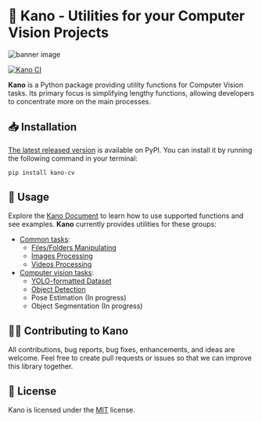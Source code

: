 # 🦌 Kano - Utilities for your Computer Vision Projects

![banner image](docs/img/banner.png)

[![Kano CI](https://github.com/egliette/kano/actions/workflows/python-app.yml/badge.svg)](https://github.com/egliette/kano/actions/workflows/python-app.yml)

**Kano** is a Python package providing utility functions for Computer Vision tasks. Its primary focus is simplifying lengthy functions, allowing developers to concentrate more on the main processes.

## 📥 Installation

[The latest released version](https://pypi.org/project/kano-cv/) is available on PyPI. You can install it by running the following command in your terminal:

```bash
pip install kano-cv
```

## 🚀 Usage

Explore the [Kano Document]() to learn how to use supported functions and see examples. **Kano** currently provides utilities for these groups:

- [Common tasks]():
  - [Files/Folders Manipulating]()
  - [Images Processing]()
  - [Videos Processing]()
- [Computer vision tasks]():
    - [YOLO-formatted Dataset]()
    - [Object Detection]()
    - Pose Estimation (In progress)
    - Object Segmentation (In progress)


## 🙋‍♂️ Contributing to Kano

All contributions, bug reports, bug fixes, enhancements, and ideas are welcome. Feel free to create pull requests or issues so that we can improve this library together.

## 🔑 License
Kano is licensed under the [MIT](LICENSE) license.
